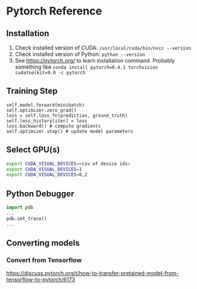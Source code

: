 # Pytorch Reference
## Installation
1. Check installed version of CUDA: `/usr/local/cuda/bin/nvcc --version`
2. Check installed version of Python: `python --version`
3. See https://pytorch.org/ to learn installation command. Probably something like `conda install pytorch=0.4.1 torchvision cudatoolkit=9.0 -c pytorch`


## Training Step
```
self.model.forward(minibatch)
self.optimizer.zero_grad()
loss = self.loss_fn(prediction, ground_truth)
self.loss_history[iter] = loss
loss.backward() # compute gradients
self.optimizer.step() # update model parameters
```

## Select GPU(s)
```bash
export CUDA_VISUAL_DEVICES=<csv of device ids>
export CUDA_VISUAL_DEVICES=1
export CUDA_VISUAL_DEVICES=0,2
```

## Python Debugger
```python
import pdb
...
pdb.set_trace()
...
```

## Converting models
### Convert from Tensorflow
https://discuss.pytorch.org/t/how-to-transfer-pretained-model-from-tensorflow-to-pytorch/6173
<!--stackedit_data:
eyJoaXN0b3J5IjpbLTE1NDI0NDAzMjIsNjgwNDQ0OTQ2LDEwMj
QyMDQ1OTQsLTE4MTE5MzcwMTYsMzY0OTIyOTY4XX0=
-->